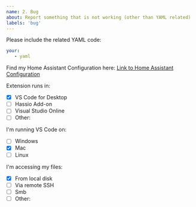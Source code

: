 ```yaml
---
name: 2. Bug
about: Report something that is not working (other than YAML related)
labels: 'bug' 
---
```


Please include the related YAML code:

```YAML
your:
   - yaml
```

Find my Home Assistant Configuration here:
[Link to Home Assistant Configuration](<link to repo here>)

Extension runs in:
- [X] VS Code for Desktop 
- [ ] Hassio Add-on 
- [ ] Visual Studio Online
- [ ] Other: 

I'm running VS Code on:
- [ ] Windows 
- [X] Mac 
- [ ] Linux 

I'm accessing my files:
- [X] From local disk 
- [ ] Via remote SSH 
- [ ] Smb
- [ ] Other:  